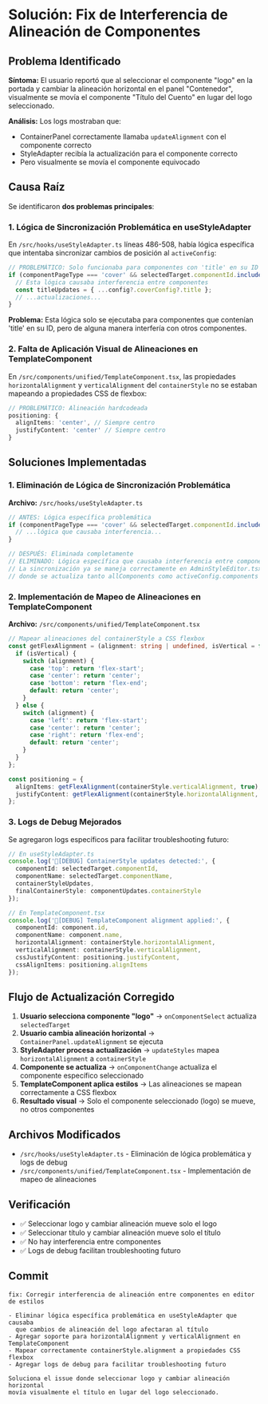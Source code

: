 # Solución: Fix de Interferencia de Alineación de Componentes

## Problema Identificado

**Síntoma:** El usuario reportó que al seleccionar el componente "logo" en la portada y cambiar la alineación horizontal en el panel "Contenedor", visualmente se movía el componente "Título del Cuento" en lugar del logo seleccionado.

**Análisis:** Los logs mostraban que:
- ContainerPanel correctamente llamaba `updateAlignment` con el componente correcto
- StyleAdapter recibía la actualización para el componente correcto  
- Pero visualmente se movía el componente equivocado

## Causa Raíz

Se identificaron **dos problemas principales**:

### 1. Lógica de Sincronización Problemática en useStyleAdapter

En `/src/hooks/useStyleAdapter.ts` líneas 486-508, había lógica específica que intentaba sincronizar cambios de posición al `activeConfig`:

```typescript
// PROBLEMÁTICO: Solo funcionaba para componentes con 'title' en su ID
if (componentPageType === 'cover' && selectedTarget.componentId.includes('title')) {
  // Esta lógica causaba interferencia entre componentes
  const titleUpdates = { ...config?.coverConfig?.title };
  // ...actualizaciones...
}
```

**Problema:** Esta lógica solo se ejecutaba para componentes que contenían 'title' en su ID, pero de alguna manera interfería con otros componentes.

### 2. Falta de Aplicación Visual de Alineaciones en TemplateComponent

En `/src/components/unified/TemplateComponent.tsx`, las propiedades `horizontalAlignment` y `verticalAlignment` del `containerStyle` no se estaban mapeando a propiedades CSS de flexbox:

```typescript
// PROBLEMÁTICO: Alineación hardcodeada
positioning: {
  alignItems: 'center', // Siempre centro
  justifyContent: 'center' // Siempre centro
}
```

## Soluciones Implementadas

### 1. Eliminación de Lógica de Sincronización Problemática

**Archivo:** `/src/hooks/useStyleAdapter.ts`

```typescript
// ANTES: Lógica específica problemática
if (componentPageType === 'cover' && selectedTarget.componentId.includes('title')) {
  // ...lógica que causaba interferencia...
}

// DESPUÉS: Eliminada completamente
// ELIMINADO: Lógica específica que causaba interferencia entre componentes
// La sincronización ya se maneja correctamente en AdminStyleEditor.tsx líneas 562-664
// donde se actualiza tanto allComponents como activeConfig.components automáticamente
```

### 2. Implementación de Mapeo de Alineaciones en TemplateComponent

**Archivo:** `/src/components/unified/TemplateComponent.tsx`

```typescript
// Mapear alineaciones del containerStyle a CSS flexbox
const getFlexAlignment = (alignment: string | undefined, isVertical = false) => {
  if (isVertical) {
    switch (alignment) {
      case 'top': return 'flex-start';
      case 'center': return 'center';
      case 'bottom': return 'flex-end';
      default: return 'center';
    }
  } else {
    switch (alignment) {
      case 'left': return 'flex-start';
      case 'center': return 'center';
      case 'right': return 'flex-end';
      default: return 'center';
    }
  }
};

const positioning = {
  alignItems: getFlexAlignment(containerStyle.verticalAlignment, true),
  justifyContent: getFlexAlignment(containerStyle.horizontalAlignment, false)
};
```

### 3. Logs de Debug Mejorados

Se agregaron logs específicos para facilitar troubleshooting futuro:

```typescript
// En useStyleAdapter.ts
console.log('🐛[DEBUG] ContainerStyle updates detected:', {
  componentId: selectedTarget.componentId,
  componentName: selectedTarget.componentName,
  containerStyleUpdates,
  finalContainerStyle: componentUpdates.containerStyle
});

// En TemplateComponent.tsx  
console.log('🐛[DEBUG] TemplateComponent alignment applied:', {
  componentId: component.id,
  componentName: component.name,
  horizontalAlignment: containerStyle.horizontalAlignment,
  verticalAlignment: containerStyle.verticalAlignment,
  cssJustifyContent: positioning.justifyContent,
  cssAlignItems: positioning.alignItems
});
```

## Flujo de Actualización Corregido

1. **Usuario selecciona componente "logo"** → `onComponentSelect` actualiza `selectedTarget`
2. **Usuario cambia alineación horizontal** → `ContainerPanel.updateAlignment` se ejecuta
3. **StyleAdapter procesa actualización** → `updateStyles` mapea `horizontalAlignment` a `containerStyle`
4. **Componente se actualiza** → `onComponentChange` actualiza el componente específico seleccionado
5. **TemplateComponent aplica estilos** → Las alineaciones se mapean correctamente a CSS flexbox
6. **Resultado visual** → Solo el componente seleccionado (logo) se mueve, no otros componentes

## Archivos Modificados

- `/src/hooks/useStyleAdapter.ts` - Eliminación de lógica problemática y logs de debug
- `/src/components/unified/TemplateComponent.tsx` - Implementación de mapeo de alineaciones

## Verificación

- ✅ Seleccionar logo y cambiar alineación mueve solo el logo
- ✅ Seleccionar título y cambiar alineación mueve solo el título  
- ✅ No hay interferencia entre componentes
- ✅ Logs de debug facilitan troubleshooting futuro

## Commit

```
fix: Corregir interferencia de alineación entre componentes en editor de estilos

- Eliminar lógica específica problemática en useStyleAdapter que causaba 
  que cambios de alineación del logo afectaran al título
- Agregar soporte para horizontalAlignment y verticalAlignment en TemplateComponent
- Mapear correctamente containerStyle.alignment a propiedades CSS flexbox
- Agregar logs de debug para facilitar troubleshooting futuro

Soluciona el issue donde seleccionar logo y cambiar alineación horizontal
movía visualmente el título en lugar del logo seleccionado.
```